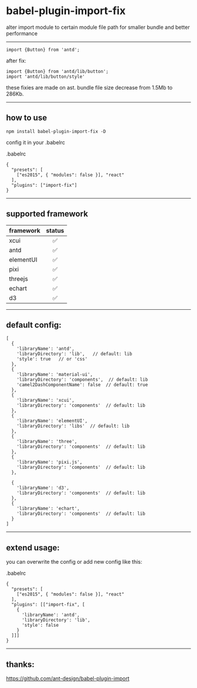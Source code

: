 # babel-plugin-import-fix


alter import module to certain module file path for smaller bundle and better performance

-------

```
import {Button} from 'antd';
```

after fix:

```
import {Button} from 'antd/lib/button';
import 'antd/lib/button/style'
```
these fixies are made on ast.
bundle file size decrease from 1.5Mb to 286Kb.

-------

## how to use

```
npm install babel-plugin-import-fix -D
```

config it in your .babelrc

.babelrc
```
{
  "presets": [
    ["es2015", { "modules": false }], "react"
  ],
  "plugins": ["import-fix"]
}
```

-------

## supported framework

| framework | status  |
| :------------ |:---------------:|
| xcui         |✅        |
| antd         |✅        |
| elementUI    |✅        |
| pixi         |✅        |
| threejs      |✅        |
| echart       |✅        |
| d3           |✅        |

-------

## default config:

```
[
  {
    'libraryName': 'antd',
    'libraryDirectory': 'lib',   // default: lib
    'style': true   // or 'css'
  },
  {
    'libraryName': 'material-ui',
    'libraryDirectory': 'components',  // default: lib
    'camel2DashComponentName': false  // default: true
  },
  {
    'libraryName': 'xcui',
    'libraryDirectory': 'components'  // default: lib
  },
  {
    'libraryName': 'elementUI',
    'libraryDirectory': 'libs'  // default: lib
  },
  {
    'libraryName': 'three',
    'libraryDirectory': 'components'  // default: lib
  },
  {
    'libraryName': 'pixi.js',
    'libraryDirectory': 'components'  // default: lib
  },

  {
    'libraryName': 'd3',
    'libraryDirectory': 'components'  // default: lib
  },
  {
    'libraryName': 'echart',
    'libraryDirectory': 'components'  // default: lib
  }
]
```

-------

## extend usage:

you can overwrite the config or add new config like this:

.babelrc
```
{
  "presets": [
    ["es2015", { "modules": false }], "react"
  ],
  "plugins": [["import-fix", [
    {
      'libraryName': 'antd',
      'libraryDirectory': 'lib', 
      'style': false
    }
  ]]]
}
```
-------

## thanks:

https://github.com/ant-design/babel-plugin-import
